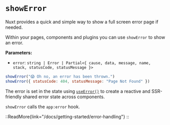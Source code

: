# `showError`

Nuxt provides a quick and simple way to show a full screen error page if needed.

Within your pages, components and plugins you can use `showError` to show an error.

**Parameters:**

- `error`: `string | Error | Partial<{ cause, data, message, name, stack, statusCode, statusMessage }>`

```js
showError("😱 Oh no, an error has been thrown.")
showError({ statusCode: 404, statusMessage: "Page Not Found" })
```

The error is set in the state using [`useError()`](/docs/api/composables/use-error) to create a reactive and SSR-friendly shared error state across components.

`showError` calls the `app:error` hook.

::ReadMore{link="/docs/getting-started/error-handling"}
::
